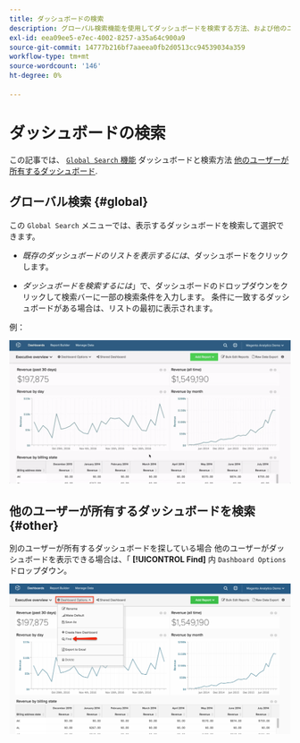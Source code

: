 ```yaml
---
title: ダッシュボードの検索
description: グローバル検索機能を使用してダッシュボードを検索する方法、および他のユーザーが所有するダッシュボードを検索する方法について説明します。
exl-id: eea09ee5-e7ec-4002-8257-a35a64c900a9
source-git-commit: 14777b216bf7aaeea0fb2d0513cc94539034a359
workflow-type: tm+mt
source-wordcount: '146'
ht-degree: 0%

---
```


# ダッシュボードの検索

この記事では、 [`Global Search` 機能](#global) ダッシュボードと検索方法 [他のユーザーが所有するダッシュボード](#other).

## グローバル検索 {#global}

この `Global Search` メニューでは、表示するダッシュボードを検索して選択できます。

* *既存のダッシュボードのリストを表示するには*、ダッシュボードをクリックします。

* *ダッシュボードを検索するには*」で、ダッシュボードのドロップダウンをクリックして検索バーに一部の検索条件を入力します。 条件に一致するダッシュボードがある場合は、リストの最初に表示されます。

例：

![ダッシュボードグローバル検索](../../assets/dboard-global-search.gif)

## 他のユーザーが所有するダッシュボードを検索 {#other}

別のユーザーが所有するダッシュボードを探している場合 他のユーザーがダッシュボードを表示できる場合は、「 **[!UICONTROL Find]** 内 `Dashboard Options` ドロップダウン。

![ダッシュボードを検索](../../assets/find-dboards-other-owners.png)
